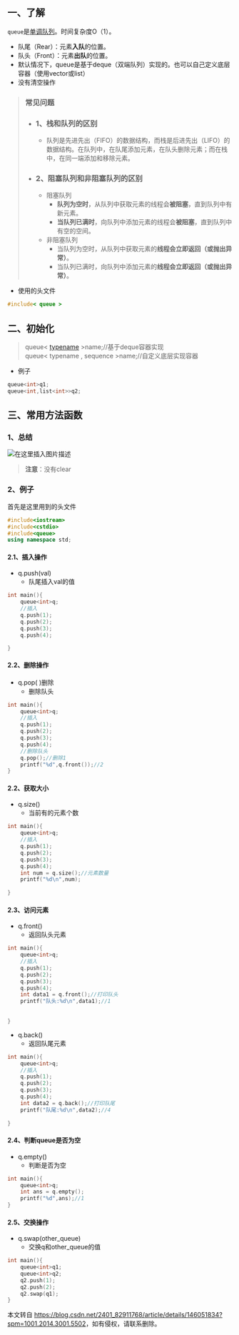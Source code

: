  

一、了解
----

`queue`是[单调队列](https://so.csdn.net/so/search?q=%E5%8D%95%E8%B0%83%E9%98%9F%E5%88%97&spm=1001.2101.3001.7020)。时间复杂度O（1）。

*   队尾（Rear）：元素**入队**的位置。
*   队头（Front）：元素**出队**的位置。
*   默认情况下，queue是基于deque（双端队列）实现的。也可以自己定义底层容器（使用vector或list）
*   没有清空操作

> ### 常见问题
> 
> *   ### 1、栈和队列的区别
>     
>     *   队列是先进先出（FIFO）的数据结构，而栈是后进先出（LIFO）的数据结构。在队列中，在队尾添加元素，在队头删除元素；而在栈中，在同一端添加和移除元素。
> *   ### 2、阻塞队列和非阻塞队列的区别
>     
>     *   阻塞队列
>         *   **队列为空时**，从队列中获取元素的线程会**被阻塞**，直到队列中有新元素。
>         *   **当队列已满时**，向队列中添加元素的线程会**被阻塞**，直到队列中有空的空间。
>     *   非阻塞队列
>         *   当队列为空时，从队列中获取元素的**线程会立即返回（或抛出异常）**。
>         *   当队列已满时，向队列中添加元素的**线程会立即返回（或抛出异常）**。

*   使用的头文件

```cpp
#include< queue >
```

二、初始化
-----

> queue< [typename](https://so.csdn.net/so/search?q=typename&spm=1001.2101.3001.7020) >name;//基于deque容器实现  
> queue< typename , sequence >name;//自定义底层实现容器

*   例子

```cpp
queue<int>q1;
queue<int,list<int>>q2;
```

三、常用方法函数
--------

### 1、总结

![在这里插入图片描述](https://i-blog.csdnimg.cn/direct/27afe704d1a843b9b051a0e4ce7d01b8.png)

> **注意**：没有clear

### 2、例子

首先是这里用到的头文件

```cpp
#include<iostream>
#include<cstdio>
#include<queue>
using namespace std;
```

#### 2.1、插入操作

*   q.push(val)
    *   队尾插入val的值

```cpp
int main(){
    queue<int>q;
    //插入
    q.push(1);
    q.push(2);
    q.push(3);
    q.push(4);

}

```

#### 2.2、删除操作

*   q.pop( )删除
    *   删除队头

```cpp
int main(){
    queue<int>q;
    //插入
    q.push(1);
    q.push(2);
    q.push(3);
    q.push(4);
    //删除队头
    q.pop();//删除1
    printf("%d",q.front());//2
}
```

#### 2.2、获取大小

*   q.size()
    *   当前有的元素个数

```cpp
int main(){
    queue<int>q;
    //插入
    q.push(1);
    q.push(2);
    q.push(3);
    q.push(4);
    int num = q.size();//元素数量
    printf("%d\n",num);
    
}

```

#### 2.3、访问元素

*   q.front()
    *   返回队头元素

```cpp
int main(){
    queue<int>q;
    //插入
    q.push(1);
    q.push(2);
    q.push(3);
    q.push(4);
    int data1 = q.front();//打印队头
    printf("队头:%d\n",data1);//1
    
    
}

```

*   q.back()
    *   返回队尾元素

```cpp
int main(){
    queue<int>q;
    //插入
    q.push(1);
    q.push(2);
    q.push(3);
    q.push(4);
    int data2 = q.back();//打印队尾
    printf("队尾:%d\n",data2);//4
    
}

```

#### 2.4、判断queue是否为空

*   q.empty()
    *   判断是否为空

```cpp
int main(){
    queue<int>q;
    int ans = q.empty();
    printf("%d",ans);//1
}
```

#### 2.5、交换操作

*   q.swap(other\_queue)
    *   交换q和other\_queue的值

```cpp
int main(){
    queue<int>q1;
    queue<int>q2;
    q2.push(1);
    q2.push(2);
    q2.swap(q1);
}
```

本文转自 <https://blog.csdn.net/2401_82911768/article/details/146051834?spm=1001.2014.3001.5502>，如有侵权，请联系删除。